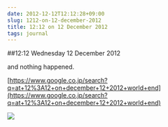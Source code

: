 ```yaml
---
date: 2012-12-12T12:12:28+09:00
slug: 1212-on-12-december-2012
title: 12:12 on 12 December 2012
tags: journal
---
```


##12:12 Wednesday 12 December 2012

and nothing happened.

[https://www.google.co.jp/search?q=at+12%3A12+on+december+12+2012+world+end](https://www.google.co.jp/search?q=at+12%3A12+on+december+12+2012+world+end)

[![](/images/2012/12/Screen-Shot-2012-12-12-at-7.48.04-AM.png)](/images/2012/12/Screen-Shot-2012-12-12-at-7.48.04-AM.png)
